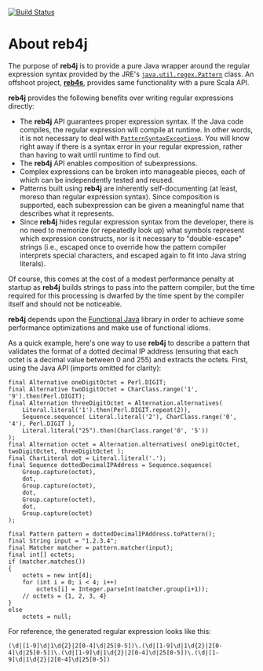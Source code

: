 [![Build Status](https://travis-ci.org/reggert/reb4j.png)](https://travis-ci.org/reggert/reb4j)

# About reb4j

The purpose of **reb4j** is to provide a pure Java wrapper around
the regular expression syntax provided by the JRE's 
[`java.util.regex.Pattern`](http://java.sun.com/javase/6/docs/api/java/util/regex/Pattern.html) class.
An offshoot project, [**reb4s**](https://github.com/reggert/reb4s), provides
same functionality with a pure Scala API.

**reb4j** provides the following benefits over writing regular expressions directly:

* The **reb4j** API guarantees proper expression syntax. If the Java code compiles, the regular expression will compile at runtime. In other words, it is not necessary to deal with [`PatternSyntaxException`](http://java.sun.com/javase/6/docs/api/java/util/regex/PatternSyntaxException.html)s. You will know right away if there is a syntax error in your regular expression, rather than having to wait until runtime to find out. 
* The **reb4j** API enables composition of subexpressions.  
* Complex expressions can be broken into manageable pieces, each of which can be independently tested and reused.
* Patterns built using **reb4j** are inherently self-documenting (at least, moreso than regular expression syntax). Since composition is supported, each subexpression can be given a meaningful name that describes what it represents.
* Since **reb4j** hides regular expression syntax from the developer, there is no need to memorize (or repeatedly look up) what symbols represent which expression constructs, nor is it necessary to "double-escape" strings (i.e., escaped once to override how the pattern compiler interprets special characters, and escaped again to fit into Java string literals).
	

Of course, this comes at the cost of a modest performance penalty at startup as **reb4j** builds strings to pass into the pattern compiler, but the time required for this processing is dwarfed by the time spent by the compiler itself and should not be noticeable.

**reb4j** depends upon the [Functional Java](http://functionaljava.org) library in order to achieve some performance optimizations and make use of functional idioms.

As a quick example, here's one way to use **reb4j** to describe a pattern that validates the format of a dotted decimal IP address (ensuring that each octet is a decimal value between 0 and 255) and extracts the octets.  First, using the Java API (imports omitted for clarity):
	
    final Alternative oneDigitOctet = Perl.DIGIT;
    final Alternative twoDigitOctet = CharClass.range('1', '9').then(Perl.DIGIT);
    final Alternation threeDigitOctet = Alternation.alternatives(
        Literal.literal('1').then(Perl.DIGIT.repeat(2)),
        Sequence.sequence( Literal.literal('2'), CharClass.range('0', '4'), Perl.DIGIT ),
        Literal.literal("25").then(CharClass.range('0', '5'))
    );
    final Alternation octet = Alternation.alternatives( oneDigitOctet, twoDigitOctet, threeDigitOctet );
    final CharLiteral dot = Literal.literal('.');
    final Sequence dottedDecimalIPAddress = Sequence.sequence(
        Group.capture(octet), 
        dot, 
        Group.capture(octet), 
        dot, 
        Group.capture(octet), 
        dot, 
        Group.capture(octet)
    );
        
    final Pattern pattern = dottedDecimalIPAddress.toPattern();
    final String input = "1.2.3.4";
    final Matcher matcher = pattern.matcher(input);
    final int[] octets;
    if (matcher.matches())
    {
        octets = new int[4];
        for (int i = 0; i < 4; i++)
            octets[i] = Integer.parseInt(matcher.group(i+1));
        // octets = {1, 2, 3, 4}
    }
    else
        octets = null;

For reference, the generated regular expression looks like this:
	
    (\d|[1-9]\d|1\d{2}|2[0-4]\d|25[0-5])\.(\d|[1-9]\d|1\d{2}|2[0-4]\d|25[0-5])\.(\d|[1-9]\d|1\d{2}|2[0-4]\d|25[0-5])\.(\d|[1-9]\d|1\d{2}|2[0-4]\d|25[0-5])
